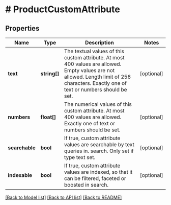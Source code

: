 # # ProductCustomAttribute

## Properties

Name | Type | Description | Notes
------------ | ------------- | ------------- | -------------
**text** | **string[]** | The textual values of this custom attribute. At most 400 values are allowed. Empty values are not allowed. Length limit of 256 characters. Exactly one of text or numbers should be set. | [optional]
**numbers** | **float[]** | The numerical values of this custom attribute. At most 400 values are allowed. Exactly one of text or numbers should be set. | [optional]
**searchable** | **bool** | If true, custom attribute values are searchable by text queries in. search. Only set if type text set. | [optional]
**indexable** | **bool** | If true, custom attribute values are indexed, so that it can be filtered, faceted or boosted in search. | [optional]

[[Back to Model list]](../../README.md#models) [[Back to API list]](../../README.md#endpoints) [[Back to README]](../../README.md)
